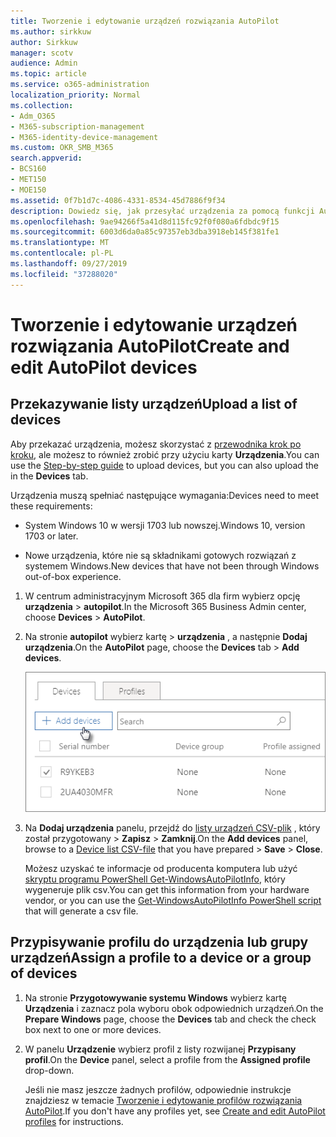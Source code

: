 ```yaml
---
title: Tworzenie i edytowanie urządzeń rozwiązania AutoPilot
ms.author: sirkkuw
author: Sirkkuw
manager: scotv
audience: Admin
ms.topic: article
ms.service: o365-administration
localization_priority: Normal
ms.collection:
- Adm_O365
- M365-subscription-management
- M365-identity-device-management
ms.custom: OKR_SMB_M365
search.appverid:
- BCS160
- MET150
- MOE150
ms.assetid: 0f7b1d7c-4086-4331-8534-45d7886f9f34
description: Dowiedz się, jak przesyłać urządzenia za pomocą funkcji AutoPilot w Microsoft 365 Business. Profil można przypisać do urządzenia lub grupy urządzeń.
ms.openlocfilehash: 9ae94266f5a41d8d115fc92f0f080a6fdbdc9f15
ms.sourcegitcommit: 6003d6da0a85c97357eb3dba3918eb145f381fe1
ms.translationtype: MT
ms.contentlocale: pl-PL
ms.lasthandoff: 09/27/2019
ms.locfileid: "37288020"
---
```

# <a name="create-and-edit-autopilot-devices"></a><span data-ttu-id="e8d5c-104">Tworzenie i edytowanie urządzeń rozwiązania AutoPilot</span><span class="sxs-lookup"><span data-stu-id="e8d5c-104">Create and edit AutoPilot devices</span></span>

## <a name="upload-a-list-of-devices"></a><span data-ttu-id="e8d5c-105">Przekazywanie listy urządzeń</span><span class="sxs-lookup"><span data-stu-id="e8d5c-105">Upload a list of devices</span></span>

<span data-ttu-id="e8d5c-106">Aby przekazać urządzenia, możesz skorzystać z [przewodnika krok po kroku](add-autopilot-devices-and-profile.md), ale możesz to również zrobić przy użyciu karty **Urządzenia**.</span><span class="sxs-lookup"><span data-stu-id="e8d5c-106">You can use the [Step-by-step guide](add-autopilot-devices-and-profile.md) to upload devices, but you can also upload the in the **Devices** tab.</span></span> 
  
<span data-ttu-id="e8d5c-107">Urządzenia muszą spełniać następujące wymagania:</span><span class="sxs-lookup"><span data-stu-id="e8d5c-107">Devices need to meet these requirements:</span></span>
  
- <span data-ttu-id="e8d5c-108">System Windows 10 w wersji 1703 lub nowszej.</span><span class="sxs-lookup"><span data-stu-id="e8d5c-108">Windows 10, version 1703 or later.</span></span>
    
- <span data-ttu-id="e8d5c-109">Nowe urządzenia, które nie są składnikami gotowych rozwiązań z systemem Windows.</span><span class="sxs-lookup"><span data-stu-id="e8d5c-109">New devices that have not been through Windows out-of-box experience.</span></span>

1. <span data-ttu-id="e8d5c-110">W centrum administracyjnym Microsoft 365 dla firm wybierz opcję **urządzenia** \> **autopilot**.</span><span class="sxs-lookup"><span data-stu-id="e8d5c-110">In the Microsoft 365 Business Admin center, choose **Devices** \> **AutoPilot**.</span></span>
  
2. <span data-ttu-id="e8d5c-111">Na stronie **autopilot** wybierz kartę \> **urządzenia** , a następnie **Dodaj urządzenia**.</span><span class="sxs-lookup"><span data-stu-id="e8d5c-111">On the **AutoPilot** page, choose the **Devices** tab \> **Add devices**.</span></span>
    
    ![In the Devices tab, choose Add devices.](media/6ba81e22-c873-40ad-8a72-ce64d15ea6ba.png)
  
3. <span data-ttu-id="e8d5c-113">Na **Dodaj urządzenia** panelu, przejdź do [listy urządzeń CSV-plik](https://support.office.com/article/932e3676-2491-49f0-9177-d893d2f5276e) , który został przygotowany \> **Zapisz** \> **Zamknij**.</span><span class="sxs-lookup"><span data-stu-id="e8d5c-113">On the **Add devices** panel, browse to a [Device list CSV-file](https://support.office.com/article/932e3676-2491-49f0-9177-d893d2f5276e) that you have prepared \> **Save** \> **Close**.</span></span>
    
    <span data-ttu-id="e8d5c-114">Możesz uzyskać te informacje od producenta komputera lub użyć [skryptu programu PowerShell Get-WindowsAutoPilotInfo](https://www.powershellgallery.com/packages/Get-WindowsAutoPilotInfo), który wygeneruje plik csv.</span><span class="sxs-lookup"><span data-stu-id="e8d5c-114">You can get this information from your hardware vendor, or you can use the [Get-WindowsAutoPilotInfo PowerShell script](https://www.powershellgallery.com/packages/Get-WindowsAutoPilotInfo) that will generate a csv file.</span></span> 
    
## <a name="assign-a-profile-to-a-device-or-a-group-of-devices"></a><span data-ttu-id="e8d5c-115">Przypisywanie profilu do urządzenia lub grupy urządzeń</span><span class="sxs-lookup"><span data-stu-id="e8d5c-115">Assign a profile to a device or a group of devices</span></span>

1. <span data-ttu-id="e8d5c-116">Na stronie **Przygotowywanie systemu Windows** wybierz kartę **Urządzenia** i zaznacz pola wyboru obok odpowiednich urządzeń.</span><span class="sxs-lookup"><span data-stu-id="e8d5c-116">On the **Prepare Windows** page, choose the **Devices** tab and check the check box next to one or more devices.</span></span> 
    
2. <span data-ttu-id="e8d5c-117">W panelu **Urządzenie** wybierz profil z listy rozwijanej **Przypisany profil**.</span><span class="sxs-lookup"><span data-stu-id="e8d5c-117">On the **Device** panel, select a profile from the **Assigned profile** drop-down.</span></span> 
    
    <span data-ttu-id="e8d5c-118">Jeśli nie masz jeszcze żadnych profilów, odpowiednie instrukcje znajdziesz w temacie [Tworzenie i edytowanie profilów rozwiązania AutoPilot](create-and-edit-autopilot-profiles.md).</span><span class="sxs-lookup"><span data-stu-id="e8d5c-118">If you don't have any profiles yet, see [Create and edit AutoPilot profiles](create-and-edit-autopilot-profiles.md) for instructions.</span></span> 
    
